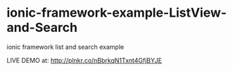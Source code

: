 ionic-framework-example-ListView-and-Search
===========================================

ionic framework list and search example

LIVE DEMO at: http://plnkr.co/nBbrkqN1Txnt4GfjBYJE
